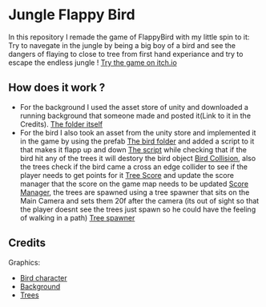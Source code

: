 # Jungle Flappy Bird
In this repository I remade the game of FlappyBird with my little spin to it:
Try to navegate in the jungle by being a big boy of a bird and see the dangers of flaying to close to tree from first hand experiance and try to escape the endless jungle ! [Try the game on itch.io](https://mayamichael.itch.io/jungleflappybird)

## How does it work ?
* For the background I used the asset store of unity and downloaded a running background that someone made and posted it(Link to it in the Credits). [The folder itself](https://github.com/our-game-maya-and-michael/JungleFlappyBird/tree/main/Assets/Background)
* For the bird I also took an asset from the unity store and implemented it in the game by using the prefab [The bird folder](https://github.com/our-game-maya-and-michael/JungleFlappyBird/tree/main/Assets/Grey%20Bird) and added a script to it that makes it flapp up and down [The script](https://github.com/our-game-maya-and-michael/JungleFlappyBird/blob/main/Assets/Scripts/FlappLikeABird.cs) while checking that if the bird hit any of the trees it will destory the bird object [Bird Collision](https://github.com/our-game-maya-and-michael/JungleFlappyBird/blob/main/Assets/Scripts/BirdCollision.cs), also the trees check if the bird came a cross an edge collider to see if the player needs to get points for it [Tree Score](https://github.com/our-game-maya-and-michael/JungleFlappyBird/blob/main/Assets/Scripts/TreeScore.cs) and update the score manager that the score on the game map needs to be updated [Score Manager](https://github.com/our-game-maya-and-michael/JungleFlappyBird/blob/main/Assets/Scripts/ScoreManager.cs), the trees are spawned using a tree spawner that sits on the Main Camera and sets them 20f after the camera (its out of sight so that the player doesnt see the trees just spawn so he could have the feeling of walking in a path) [Tree spawner](https://github.com/our-game-maya-and-michael/JungleFlappyBird/blob/main/Assets/Scripts/TreeSpawner.cs)
## Credits
Graphics:
* [Bird character](https://assetstore.unity.com/packages/2d/characters/2d-cartoon-birds-pack-149167)
* [Background](https://assetstore.unity.com/packages/2d/environments/free-2d-cartoon-parallax-background-205812)
* [Trees](https://assetstore.unity.com/packages/2d/textures-materials/nature/sunnyland-expansion-pack-trees-237697)
